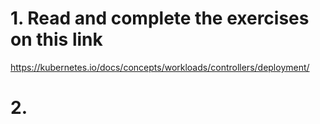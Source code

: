# 1.  Read and complete the exercises on this link
https://kubernetes.io/docs/concepts/workloads/controllers/deployment/

# 2. 
